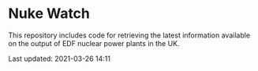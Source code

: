 # Nuke Watch

This repository includes code for retrieving the latest information available on the output of EDF nuclear power plants in the UK.

Last updated: 2021-03-26 14:11
